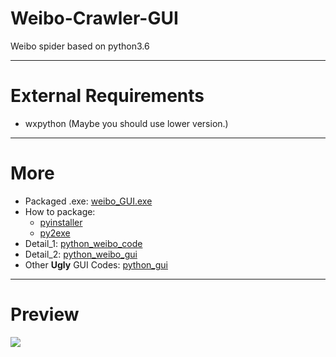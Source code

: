 # Weibo-Crawler-GUI

 Weibo spider based on python3.6

---

# External Requirements

- wxpython (Maybe you should use lower version.)

---

# More

- Packaged .exe: [weibo_GUI.exe](https://download.csdn.net/download/xyisv/10251864)
- How to package: 
  - [pyinstaller](https://www.omegaxyz.com/2017/11/05/pyinstaller/)
  - [py2exe](https://www.omegaxyz.com/2017/10/07/python%E6%89%93%E5%8C%85%E6%88%90exe%E6%96%87%E4%BB%B6/)
- Detail_1: [python_weibo_code](https://www.omegaxyz.com/2018/02/13/python_weibo/)
- Detail_2: [python_weibo_gui](https://www.omegaxyz.com/2018/02/14/python_weibo_gui/)
- Other **Ugly** GUI Codes: [python_gui](https://www.omegaxyz.com/2018/02/16/python_gui/)

---

# Preview
![](https://gitee.com/omegaxyz/img/raw/master/upload/weibo1-1202003141107.jpg)
